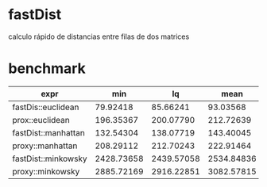 # fastDist
calculo rápido de distancias entre filas de dos matrices

# benchmark

| expr |     min |      lq |    mean |  median |      uq |    max |  neval |
|---       |---  |     --- |   ---    |---      |---    |---   |---    |
|fastDis::euclidean|   79.92418|   85.66241|   93.03568|   90.13945|   96.71315|  179.1589|   100|
|prox::euclidean|  196.35367|  200.07790|  212.72639|  204.49260|  215.31226|  325.3437|   100|
|fastDist::manhattan|  132.54304|  138.07719|  143.40045|  141.14112|  145.63924|  198.4304|   100|
|proxy::manhattan|  208.29112|  212.70243|  222.91464|  215.76621|  228.15421|  282.6630|   100|
|fastDist::minkowsky| 2428.73658| 2439.57058| 2534.84836| 2473.57942| 2574.30003| 3159.3491|   100|
|proxy::minkowsky| 2885.72169| 2916.22851| 3082.57815| 2965.26809| 3151.75746| 4602.3627|   100|
